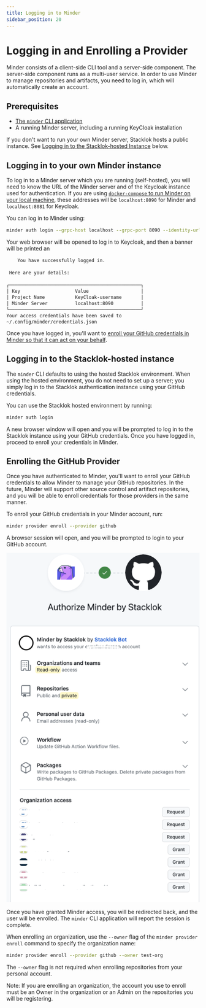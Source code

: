 ```yaml
---
title: Logging in to Minder
sidebar_position: 20
---
```


# Logging in and Enrolling a Provider

Minder consists of a client-side CLI tool and a server-side component.  The server-side component runs as a multi-user service.  In order to use Minder to manage repositories and artifacts, you need to log in, which will automatically create an account.

## Prerequisites

* [The `minder` CLI application](./install_cli.md)
* A running Minder server, including a running KeyCloak installation

If you don't want to run your own Minder server, Stacklok hosts a public instance.  See [Logging in to the Stacklok-hosted Instance](#logging-in-to-the-stacklok-hosted-instance) below.

## Logging in to your own Minder instance

To log in to a Minder server which you are running (self-hosted), you will need to know the URL of the Minder server and of the Keycloak instance used for authentication.  If you are using [`docker-compose` to run Minder on your local machine](../run_minder_server/run_the_server.md), these addresses will be `localhost:8090` for Minder and `localhost:8081` for Keycloak.

You can log in to Minder using:

```bash
minder auth login --grpc-host localhost --grpc-port 8090 --identity-url http://localhost:8081
```

Your web browser will be opened to log in to Keycloak, and then a banner  will be printed an

```
    You have successfully logged in.
 
 Here are your details: 

┌────────────────────────────────────────────────┐
│ Key                    Value                   │
│ Project Name           KeyCloak-username       │
│ Minder Server          localhost:8090          │
└────────────────────────────────────────────────┘
Your access credentials have been saved to ~/.config/minder/credentials.json
```

Once you have logged in, you'll want to [enroll your GitHub credentials in Minder so that it can act on your behalf](#enrolling-the-github-provider).

## Logging in to the Stacklok-hosted instance

The `minder` CLI defaults to using the hosted Stacklok environment.  When using the hosted environment, you do not need to set up a server; you simply log in to the Stacklok authentication instance using your GitHub credentials.

You can use the Stacklok hosted environment by running:

```bash
minder auth login
```

A new browser window will open and you will be prompted to log in to the Stacklok instance using your GitHub credentials.  Once you have logged in, proceed to enroll your credentials in Minder.

## Enrolling the GitHub Provider

Once you have authenticated to Minder, you'll want to enroll your GitHub credentials to allow Minder to manage your GitHub repositories.  In the future, Minder will support other source control and artifact repositories, and you will be able to enroll credentials for those providers in the same manner.

To enroll your GitHub credentials in your Minder account, run:

```bash
minder provider enroll --provider github
```

A browser session will open, and you will be prompted to login to your GitHub account.

![Enrollment screenshot](./enroll-screenshot.png)

Once you have granted Minder access, you will be redirected back, and the user will be enrolled. The `minder` CLI application will report the session is complete.

When enrolling an organization, use the `--owner` flag of the `minder provider enroll` command to specify the organization name:
```bash
minder provider enroll --provider github --owner test-org
```
The `--owner` flag is not required when enrolling repositories from your personal account.

Note: If you are enrolling an organization, the account you use to enroll must be an Owner in the organization
or an Admin on the repositories you will be registering.